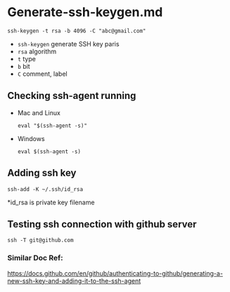 # Generate-ssh-keygen.md

`ssh-keygen -t rsa -b 4096 -C "abc@gmail.com"`

- `ssh-keygen` generate SSH key paris
- `rsa` algorithm
- `t` type
- `b` bit
- `C` comment, label

## Checking ssh-agent running

- Mac and Linux

  `eval "$(ssh-agent -s)"`

- Windows

  `eval $(ssh-agent -s)`

## Adding ssh key

`ssh-add -K ~/.ssh/id_rsa`

\*id_rsa is private key filename

## Testing ssh connection with github server

`ssh -T git@github.com`

### Similar Doc Ref:

https://docs.github.com/en/github/authenticating-to-github/generating-a-new-ssh-key-and-adding-it-to-the-ssh-agent
